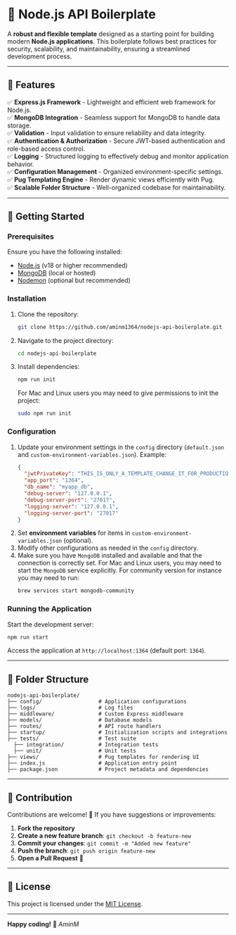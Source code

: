 # 🚀 Node.js API Boilerplate

A **robust and flexible template** designed as a starting point for building modern **Node.js applications**. This boilerplate follows best practices for security, scalability, and maintainability, ensuring a streamlined development process.

&#x20; &#x20;

---

## 📌 Features

✅ **Express.js Framework** - Lightweight and efficient web framework for Node.js.\
✅ **MongoDB Integration** - Seamless support for MongoDB to handle data storage.\
✅ **Validation** - Input validation to ensure reliability and data integrity.\
✅ **Authentication & Authorization** - Secure JWT-based authentication and role-based access control.\
✅ **Logging** - Structured logging to effectively debug and monitor application behavior.\
✅ **Configuration Management** - Organized environment-specific settings.\
✅ **Pug Templating Engine** - Render dynamic views efficiently with Pug.\
✅ **Scalable Folder Structure** - Well-organized codebase for maintainability.

---

## 🚀 Getting Started

### **Prerequisites**

Ensure you have the following installed:

- [Node.js](https://nodejs.org/) (v18 or higher recommended)
- [MongoDB](https://www.mongodb.com/) (local or hosted)
- [Nodemon](https://www.npmjs.com/package/nodemon) (optional but recommended)

### **Installation**

1. Clone the repository:
   ```sh
   git clone https://github.com/aminm1364/nodejs-api-boilerplate.git
   ```
2. Navigate to the project directory:
   ```sh
   cd nodejs-api-boilerplate
   ```
3. Install dependencies:
   ```sh
   npm run init
   ```

   For Mac and Linux users you may need to give permissions to init the project:
   ```sh
   sudo npm run init
   ```

### **Configuration**

1. Update your environment settings in the `config` directory (`default.json` and `custom-environment-variables.json`). Example:
   ```json
   {
     "jwtPrivateKey": "THIS_IS_ONLY_A_TEMPLATE_CHANGE_IT_FOR_PRODUCTION",
     "app_port": "1364",
     "db_name": "myapp_db",
     "debug-server": "127.0.0.1",
     "debug-server-port": "27017",
     "logging-server": "127.0.0.1",
     "logging-server-port": "27017"
   }
   ```
2. Set **environment variables** for items in `custom-environment-variables.json` (optional).
3. Modify other configurations as needed in the `config` directory.
4. Make sure you have ```MongoDB``` installed and available and that the connection is correctly set.
   For Mac and Linux users, you may need to start the ```MongoDB``` service explicitly. For community version for instance you may need to run:
   ```sh
   brew services start mongodb-community
   ```

### **Running the Application**

Start the development server:

```sh
npm run start
```

Access the application at `http://localhost:1364` (default port: `1364`).

---

## 📁 Folder Structure

```plaintext
nodejs-api-boilerplate/
├── config/                  # Application configurations
├── logs/                    # Log files
├── middleware/              # Custom Express middleware
├── models/                  # Database models
├── routes/                  # API route handlers
├── startup/                 # Initialization scripts and integrations
├── tests/                   # Test suite
  ├── integration/           # Integration tests
  ├── unit/                  # Unit tests
├── views/                   # Pug templates for rendering UI
├── index.js                 # Application entry point
├── package.json             # Project metadata and dependencies
```

---

## 👥 Contribution

Contributions are welcome! 🎉 If you have suggestions or improvements:

1. **Fork the repository**
2. **Create a new feature branch**: `git checkout -b feature-new`
3. **Commit your changes**: `git commit -m "Added new feature"`
4. **Push the branch**: `git push origin feature-new`
5. **Open a Pull Request** 🎯

---

## 📜 License

This project is licensed under the [MIT License](LICENSE).

---

**Happy coding!** 🚀 *AminM*
